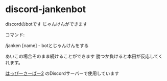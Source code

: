 # discord-jankenbot
discordのbotです
じゃんけんができます

コマンド:

/janken [name] - botとじゃんけんをする

あいこの場合そのまま続けることができます
勝つか負けると本田が反応してくれます。

[はっぴーさーばー2](https://happymc.jimdo.com/)
のDiscordサーバーで使用しています
